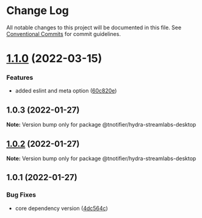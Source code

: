 # Change Log

All notable changes to this project will be documented in this file.
See [Conventional Commits](https://conventionalcommits.org) for commit guidelines.

# [1.1.0](https://github.com/tnotifier/hydra/compare/@tnotifier/hydra-streamlabs-desktop@1.0.3...@tnotifier/hydra-streamlabs-desktop@1.1.0) (2022-03-15)


### Features

* added eslint and meta option ([60c820e](https://github.com/tnotifier/hydra/commit/60c820e6c53250cdf3d35925a269e2142e2e89cf))





## 1.0.3 (2022-01-27)

**Note:** Version bump only for package @tnotifier/hydra-streamlabs-desktop





## [1.0.2](https://github.com/tnotifier/hydra/compare/@tnotifier/hydra-streamlabs-desktop@1.0.1...@tnotifier/hydra-streamlabs-desktop@1.0.2) (2022-01-27)

**Note:** Version bump only for package @tnotifier/hydra-streamlabs-desktop





## 1.0.1 (2022-01-27)


### Bug Fixes

* core dependency version ([4dc564c](https://github.com/tnotifier/hydra/commit/4dc564cbff42c3780f0b32d1867a7dce97b27a28))
